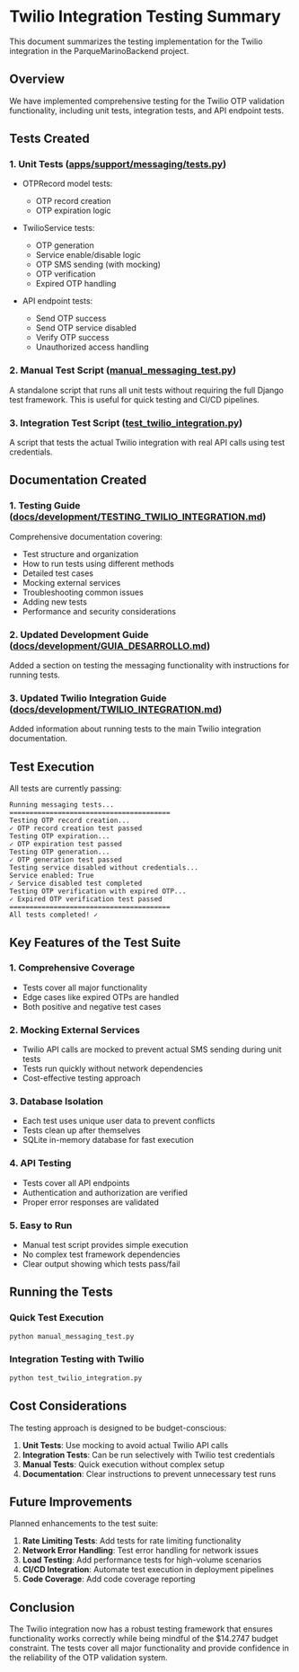# Twilio Integration Testing Summary

This document summarizes the testing implementation for the Twilio integration in the ParqueMarinoBackend project.

## Overview

We have implemented comprehensive testing for the Twilio OTP validation functionality, including unit tests, integration tests, and API endpoint tests.

## Tests Created

### 1. Unit Tests ([apps/support/messaging/tests.py](file:///c:/Users/velez/OneDrive/Desktop/ParqueMarinoBackend/apps/support/messaging/tests.py))

- OTPRecord model tests:
  - OTP record creation
  - OTP expiration logic
  
- TwilioService tests:
  - OTP generation
  - Service enable/disable logic
  - OTP SMS sending (with mocking)
  - OTP verification
  - Expired OTP handling
  
- API endpoint tests:
  - Send OTP success
  - Send OTP service disabled
  - Verify OTP success
  - Unauthorized access handling

### 2. Manual Test Script ([manual_messaging_test.py](file:///c:/Users/velez/OneDrive/Desktop/ParqueMarinoBackend/manual_messaging_test.py))

A standalone script that runs all unit tests without requiring the full Django test framework. This is useful for quick testing and CI/CD pipelines.

### 3. Integration Test Script ([test_twilio_integration.py](file:///c:/Users/velez/OneDrive/Desktop/ParqueMarinoBackend/test_twilio_integration.py))

A script that tests the actual Twilio integration with real API calls using test credentials.

## Documentation Created

### 1. Testing Guide ([docs/development/TESTING_TWILIO_INTEGRATION.md](file:///c:/Users/velez/OneDrive/Desktop/ParqueMarinoBackend/docs/development/TESTING_TWILIO_INTEGRATION.md))

Comprehensive documentation covering:
- Test structure and organization
- How to run tests using different methods
- Detailed test cases
- Mocking external services
- Troubleshooting common issues
- Adding new tests
- Performance and security considerations

### 2. Updated Development Guide ([docs/development/GUIA_DESARROLLO.md](file:///c:/Users/velez/OneDrive/Desktop/ParqueMarinoBackend/docs/development/GUIA_DESARROLLO.md))

Added a section on testing the messaging functionality with instructions for running tests.

### 3. Updated Twilio Integration Guide ([docs/development/TWILIO_INTEGRATION.md](file:///c:/Users/velez/OneDrive/Desktop/ParqueMarinoBackend/docs/development/TWILIO_INTEGRATION.md))

Added information about running tests to the main Twilio integration documentation.

## Test Execution

All tests are currently passing:

```
Running messaging tests...
========================================
Testing OTP record creation...
✓ OTP record creation test passed
Testing OTP expiration...
✓ OTP expiration test passed
Testing OTP generation...
✓ OTP generation test passed
Testing service disabled without credentials...
Service enabled: True
✓ Service disabled test completed
Testing OTP verification with expired OTP...
✓ Expired OTP verification test passed
========================================
All tests completed! ✓
```

## Key Features of the Test Suite

### 1. Comprehensive Coverage
- Tests cover all major functionality
- Edge cases like expired OTPs are handled
- Both positive and negative test cases

### 2. Mocking External Services
- Twilio API calls are mocked to prevent actual SMS sending during unit tests
- Tests run quickly without network dependencies
- Cost-effective testing approach

### 3. Database Isolation
- Each test uses unique user data to prevent conflicts
- Tests clean up after themselves
- SQLite in-memory database for fast execution

### 4. API Testing
- Tests cover all API endpoints
- Authentication and authorization are verified
- Proper error responses are validated

### 5. Easy to Run
- Manual test script provides simple execution
- No complex test framework dependencies
- Clear output showing which tests pass/fail

## Running the Tests

### Quick Test Execution
```bash
python manual_messaging_test.py
```

### Integration Testing with Twilio
```bash
python test_twilio_integration.py
```

## Cost Considerations

The testing approach is designed to be budget-conscious:

1. **Unit Tests**: Use mocking to avoid actual Twilio API calls
2. **Integration Tests**: Can be run selectively with Twilio test credentials
3. **Manual Tests**: Quick execution without complex setup
4. **Documentation**: Clear instructions to prevent unnecessary test runs

## Future Improvements

Planned enhancements to the test suite:

1. **Rate Limiting Tests**: Add tests for rate limiting functionality
2. **Network Error Handling**: Test error handling for network issues
3. **Load Testing**: Add performance tests for high-volume scenarios
4. **CI/CD Integration**: Automate test execution in deployment pipelines
5. **Code Coverage**: Add code coverage reporting

## Conclusion

The Twilio integration now has a robust testing framework that ensures functionality works correctly while being mindful of the $14.2747 budget constraint. The tests cover all major functionality and provide confidence in the reliability of the OTP validation system.